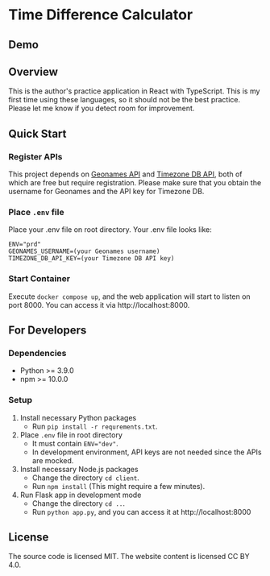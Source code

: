 # Time Difference Calculator

## Demo

## Overview
This is the author's practice application in React with TypeScript. This is my first time using these languages, so it should not be the best practice. Please let me know if you detect room for improvement.

## Quick Start

### Register APIs
This project depends on [Geonames API](https://www.geonames.org/export/web-services.html) and [Timezone DB API](https://timezonedb.com/api), both of which are free but require registration. Please make sure that you obtain the username for Geonames and the API key for Timezone DB.

### Place `.env` file
Place your .env file on root directory. Your .env file looks like:

```
ENV="prd"
GEONAMES_USERNAME=(your Geonames username)
TIMEZONE_DB_API_KEY=(your Timezone DB API key)
```

### Start Container
Execute `docker compose up`, and the web application will start to listen on port 8000. You can access it via http://localhost:8000.

## For Developers

### Dependencies
- Python >= 3.9.0
- npm >= 10.0.0

### Setup
1. Install necessary Python packages
   - Run `pip install -r requrements.txt`.
2. Place `.env` file in root directory
   - It must contain `ENV="dev"`.
   - In development environment, API keys are not needed since the APIs are mocked.
3. Install necessary Node.js packages
   - Change the directory `cd client`.
   - Run `npm install` (This might require a few minutes).
4. Run Flask app in development mode
   - Change the directory `cd ..`.
   - Run `python app.py`, and you can access it at http://localhost:8000

## License
The source code is licensed MIT. The website content is licensed CC BY 4.0.
